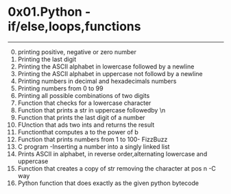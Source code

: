 # 0x01.Python - if/else,loops,functions
---
0. printing positive, negative or zero number
1. Printing the last digit
2. Printing the ASCII alphabet in lowercase followed by a newline
3. Printing the ASCII alphabet in uppercase not followd by a newline
4. Printing numbers in decimal and hexadecimals numbers
5. Printing numbers from 0 to 99
6. Printing all possible combinations of two digits
7. Function that checks for a lowercase character
8. Function that prints a str in uppercase followedby \n
9. Function that prints the last digit of a number
10. FUnction that ads two ints and returns the result
11. Functionthat computes a to the power of b
12. Function that prints numbers from 1 to 100- FizzBuzz
13. C program -Inserting a number into a singly linked list
14. Prints ASCII in alphabet, in reverse order,alternating lowercase and uppercase
15. Function that creates a copy of str removing the character at pos n -C way
16. Python function that does exactly as the given python bytecode
